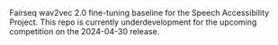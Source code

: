 Fairseq wav2vec 2.0 fine-tuning baseline for the Speech Accessibility Project.
This repo is currently underdevelopment for the upcoming competition on the 2024-04-30 release.

